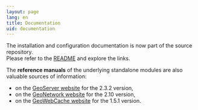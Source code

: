```yaml
---
layout: page
lang: en
title: Documentation
uid: documentation
---
```


The installation and configuration documentation is now part of the source repository.  
Please refer to the [README](https://github.com/georchestra/georchestra/blob/master/README.md) and explore the links.

The **reference manuals** of the underlying standalone modules are also valuable sources of information:

 * on the [GeoServer website](http://docs.geoserver.org/2.3.2/user/) for the 2.3.2 version,
 * on the [GeoNetwork website](http://geonetwork-opensource.org/manuals/2.10.3/eng/users/index.html) for the 2.10 version,
 * on the [GeoWebCache website](http://geowebcache.org/docs/1.5.1/) for the 1.5.1 version.
